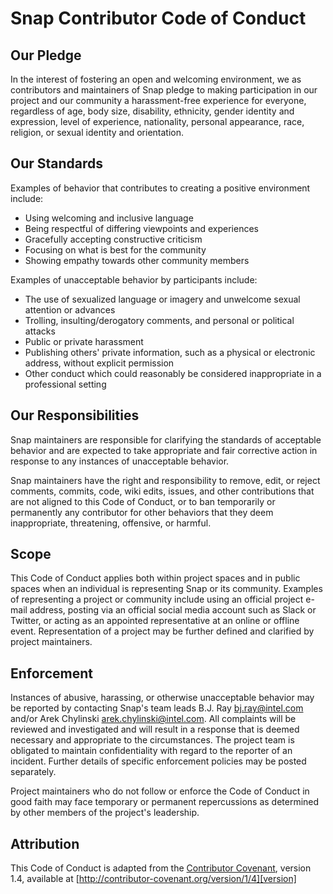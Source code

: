 # Snap Contributor Code of Conduct

## Our Pledge

In the interest of fostering an open and welcoming environment, we as
contributors and maintainers of Snap pledge to making participation in our project and
our community a harassment-free experience for everyone, regardless of age, body
size, disability, ethnicity, gender identity and expression, level of experience,
nationality, personal appearance, race, religion, or sexual identity and
orientation.

## Our Standards

Examples of behavior that contributes to creating a positive environment
include:

* Using welcoming and inclusive language
* Being respectful of differing viewpoints and experiences
* Gracefully accepting constructive criticism
* Focusing on what is best for the community
* Showing empathy towards other community members

Examples of unacceptable behavior by participants include:

* The use of sexualized language or imagery and unwelcome sexual attention or
advances
* Trolling, insulting/derogatory comments, and personal or political attacks
* Public or private harassment
* Publishing others' private information, such as a physical or electronic
  address, without explicit permission
* Other conduct which could reasonably be considered inappropriate in a
  professional setting

## Our Responsibilities

Snap maintainers are responsible for clarifying the standards of acceptable
behavior and are expected to take appropriate and fair corrective action in
response to any instances of unacceptable behavior.

Snap maintainers have the right and responsibility to remove, edit, or
reject comments, commits, code, wiki edits, issues, and other contributions
that are not aligned to this Code of Conduct, or to ban temporarily or
permanently any contributor for other behaviors that they deem inappropriate,
threatening, offensive, or harmful.

## Scope

This Code of Conduct applies both within project spaces and in public spaces
when an individual is representing Snap or its community. Examples of
representing a project or community include using an official project e-mail
address, posting via an official social media account such as Slack or Twitter, 
or acting as an appointed representative at an online or offline event. 
Representation of a project may be further defined and clarified by project maintainers.

## Enforcement

Instances of abusive, harassing, or otherwise unacceptable behavior may be
reported by contacting Snap's team leads B.J. Ray bj.ray@intel.com and/or 
Arek Chylinski arek.chylinski@intel.com. All complaints will be reviewed and 
investigated and will result in a response that is deemed necessary and appropriate 
to the circumstances. The project team is obligated to maintain confidentiality 
with regard to the reporter of an incident. Further details of specific 
enforcement policies may be posted separately.

Project maintainers who do not follow or enforce the Code of Conduct in good
faith may face temporary or permanent repercussions as determined by other
members of the project's leadership.

## Attribution

This Code of Conduct is adapted from the [Contributor Covenant][homepage], version 1.4,
available at [http://contributor-covenant.org/version/1/4][version]

[homepage]: http://contributor-covenant.org
[version]: http://contributor-covenant.org/version/1/4/